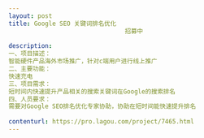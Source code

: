 ```yaml
---                
layout: post       
title: Google SEO 关键词排名优化
                                招募中
           
description: 
一、项目描述：
智能硬件产品海外市场推广，针对c端用户进行线上推广
二、主要功能：
快速充电
三、项目需求：
短时间内快速提升产品相关的搜索关键词在Google的搜索排名
四、人员要求：
需要对Google SEO排名优化专家协助，协助在短时间能快速提升排名
     
contenturl: https://pro.lagou.com/project/7465.html      
---                 
```

